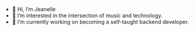 - 👋 Hi, I’m Jeanelle
- 👀 I’m interested in the intersection of music and technology.
- 🌱 I’m currently working on becoming a self-taught backend developer.
